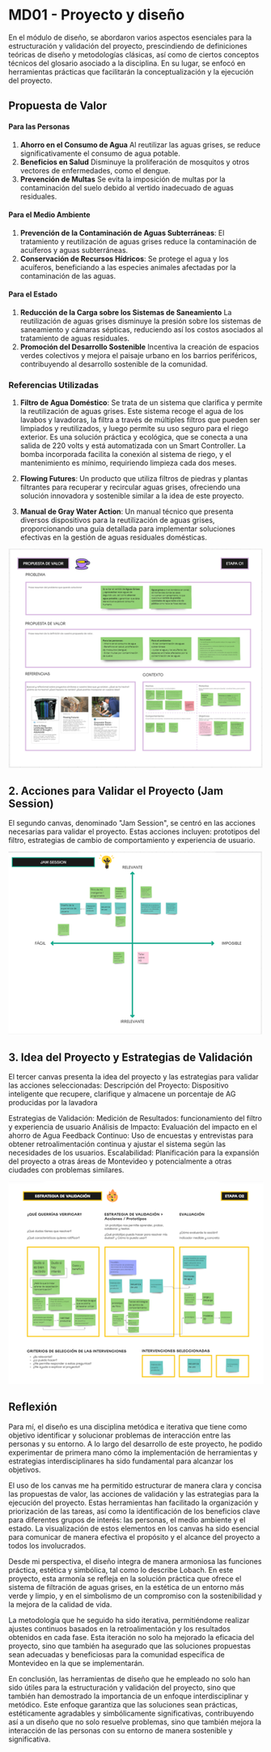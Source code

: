 # MD01 - Proyecto y diseño

En el módulo de diseño, se abordaron varios aspectos esenciales para la estructuración y validación del proyecto, prescindiendo de definiciones teóricas de diseño y metodologías clásicas, así como de ciertos conceptos técnicos del glosario asociado a la disciplina. En su lugar, se enfocó en herramientas prácticas que facilitarán la conceptualización y la ejecución del proyecto.


## Propuesta de Valor

#### Para las Personas

1. **Ahorro en el Consumo de Agua** Al reutilizar las aguas grises, se reduce significativamente el consumo de agua potable.
2. **Beneficios en Salud** Disminuye la proliferación de mosquitos y otros vectores de enfermedades, como el dengue.
3. **Prevención de Multas** Se evita la imposición de multas por la contaminación del suelo debido al vertido inadecuado de aguas residuales.

#### Para el Medio Ambiente

1. **Prevención de la Contaminación de Aguas Subterráneas**: El tratamiento y reutilización de aguas grises reduce la contaminación de acuíferos y aguas subterráneas.
2. **Conservación de Recursos Hídricos**: Se protege el agua y los acuíferos, beneficiando a las especies animales afectadas por la contaminación de las aguas.

#### Para el Estado

1. **Reducción de la Carga sobre los Sistemas de Saneamiento** La reutilización de aguas grises disminuye la presión sobre los sistemas de saneamiento y cámaras sépticas, reduciendo así los costos asociados al tratamiento de aguas residuales.
2. **Promoción del Desarrollo Sostenible** Incentiva la creación de espacios verdes colectivos y mejora el paisaje urbano en los barrios periféricos, contribuyendo al desarrollo sostenible de la comunidad.

### Referencias Utilizadas

1. **Filtro de Agua Doméstico**: Se trata de un sistema que clarifica y permite la reutilización de aguas grises. Este sistema recoge el agua de los lavabos y lavadoras, la filtra a través de múltiples filtros que pueden ser limpiados y reutilizados, y luego permite su uso seguro para el riego exterior. Es una solución práctica y ecológica, que se conecta a una salida de 220 volts y está automatizada con un Smart Controller. La bomba incorporada facilita la conexión al sistema de riego, y el mantenimiento es mínimo, requiriendo limpieza cada dos meses.

2. **Flowing Futures**: Un producto que utiliza filtros de piedras y plantas filtrantes para recuperar y recircular aguas grises, ofreciendo una solución innovadora y sostenible similar a la idea de este proyecto.

3. **Manual de Gray Water Action**: Un manual técnico que presenta diversos dispositivos para la reutilización de aguas grises, proporcionando una guía detallada para implementar soluciones efectivas en la gestión de aguas residuales domésticas.

![Prouestas de valor](../images/MD02/01_propuestadevalor.png)

## 2. Acciones para Validar el Proyecto (Jam Session)
El segundo canvas, denominado "Jam Session", se centró en las acciones necesarias para validar el proyecto. Estas acciones incluyen: prototipos del filtro, estrategias de cambio de comportamiento y experiencia de usuario.

![alt text](../images/MD02/02_Jam.png)

## 3. Idea del Proyecto y Estrategias de Validación
El tercer canvas presenta la idea del proyecto y las estrategias para validar las acciones seleccionadas:
Descripción del Proyecto: Dispositivo inteligente que recupere, clarifique y almacene un porcentaje de AG producidas por la lavadora

Estrategias de Validación:
Medición de Resultados: funcionamiento del filtro y experiencia de usuario
Análisis de Impacto: Evaluación del impacto en el ahorro de Agua
Feedback Continuo: Uso de encuestas y entrevistas para obtener retroalimentación continua y ajustar el sistema según las necesidades de los usuarios.
Escalabilidad: Planificación para la expansión del proyecto a otras áreas de Montevideo y potencialmente a otras ciudades con problemas similares.

![estrategias ](../images/MD02/03_estrategia.png)

## Reflexión 

Para mí, el diseño es una disciplina metódica e iterativa que tiene como objetivo identificar y solucionar problemas de interacción entre las personas y su entorno. A lo largo del desarrollo de este proyecto, he podido experimentar de primera mano cómo la implementación de herramientas y estrategias interdisciplinares ha sido fundamental para alcanzar los objetivos.

El uso de los canvas me ha permitido estructurar de manera clara y concisa las propuestas de valor, las acciones de validación y las estrategias para la ejecución del proyecto. Estas herramientas han facilitado la organización y priorización de las tareas, así como la identificación de los beneficios clave para diferentes grupos de interés: las personas, el medio ambiente y el estado. La visualización de estos elementos en los canvas ha sido esencial para comunicar de manera efectiva el propósito y el alcance del proyecto a todos los involucrados.

Desde mi perspectiva, el diseño integra de manera armoniosa las funciones práctica, estética y simbólica, tal como lo describe Lobach. En este proyecto, esta armonía se refleja en la solución práctica que ofrece el sistema de filtración de aguas grises, en la estética de un entorno más verde y limpio, y en el simbolismo de un compromiso con la sostenibilidad y la mejora de la calidad de vida.

La metodología que he seguido ha sido iterativa, permitiéndome realizar ajustes continuos basados en la retroalimentación y los resultados obtenidos en cada fase. Esta iteración no solo ha mejorado la eficacia del proyecto, sino que también ha asegurado que las soluciones propuestas sean adecuadas y beneficiosas para la comunidad específica de Montevideo en la que se implementarán.

En conclusión, las herramientas de diseño que he empleado no solo han sido útiles para la estructuración y validación del proyecto, sino que también han demostrado la importancia de un enfoque interdisciplinar y metódico. Este enfoque garantiza que las soluciones sean prácticas, estéticamente agradables y simbólicamente significativas, contribuyendo así a un diseño que no solo resuelve problemas, sino que también mejora la interacción de las personas con su entorno de manera sostenible y significativa.

